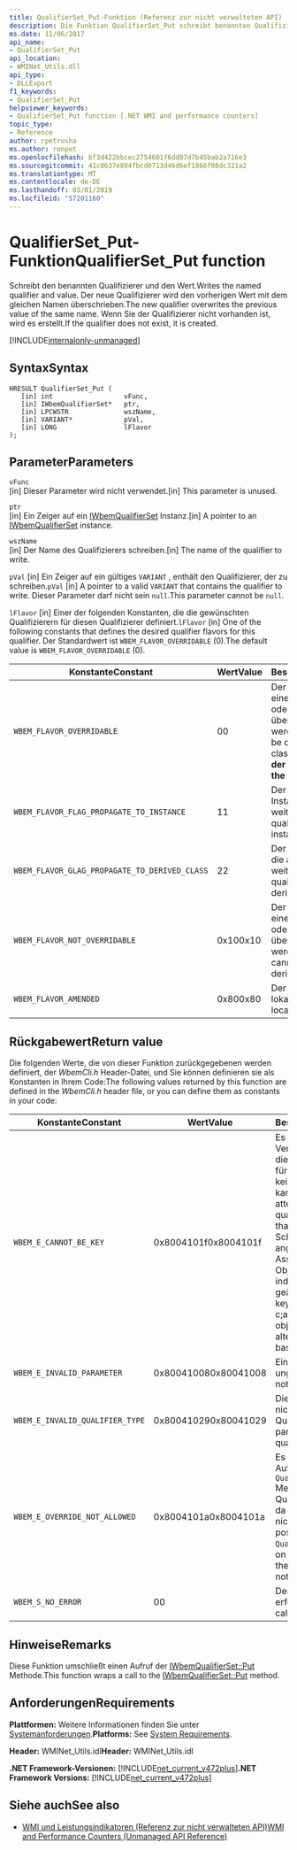 ```yaml
---
title: QualifierSet_Put-Funktion (Referenz zur nicht verwalteten API)
description: Die Funktion QualifierSet_Put schreibt benannten Qualifizierers und seinen Wert.
ms.date: 11/06/2017
api_name:
- QualifierSet_Put
api_location:
- WMINet_Utils.dll
api_type:
- DLLExport
f1_keywords:
- QualifierSet_Put
helpviewer_keywords:
- QualifierSet_Put function [.NET WMI and performance counters]
topic_type:
- Reference
author: rpetrusha
ms.author: ronpet
ms.openlocfilehash: bf3d422bbcec2754601f6dd07d7b45bab2a716e3
ms.sourcegitcommit: 41c0637e894fbcd0713d46d6ef1866f08dc321a2
ms.translationtype: MT
ms.contentlocale: de-DE
ms.lasthandoff: 03/01/2019
ms.locfileid: "57201160"
---
```

# <a name="qualifiersetput-function"></a><span data-ttu-id="0a5b1-103">QualifierSet_Put-Funktion</span><span class="sxs-lookup"><span data-stu-id="0a5b1-103">QualifierSet_Put function</span></span>
<span data-ttu-id="0a5b1-104">Schreibt den benannten Qualifizierer und den Wert.</span><span class="sxs-lookup"><span data-stu-id="0a5b1-104">Writes the named qualifier and value.</span></span> <span data-ttu-id="0a5b1-105">Der neue Qualifizierer wird den vorherigen Wert mit dem gleichen Namen überschrieben.</span><span class="sxs-lookup"><span data-stu-id="0a5b1-105">The new qualifier overwrites the previous value of the same name.</span></span> <span data-ttu-id="0a5b1-106">Wenn Sie der Qualifizierer nicht vorhanden ist, wird es erstellt.</span><span class="sxs-lookup"><span data-stu-id="0a5b1-106">If the qualifier does not exist, it is created.</span></span> 

[!INCLUDE[internalonly-unmanaged](../../../../includes/internalonly-unmanaged.md)]
  
## <a name="syntax"></a><span data-ttu-id="0a5b1-107">Syntax</span><span class="sxs-lookup"><span data-stu-id="0a5b1-107">Syntax</span></span>  
  
```  
HRESULT QualifierSet_Put (
   [in] int                  vFunc, 
   [in] IWbemQualifierSet*   ptr, 
   [in] LPCWSTR              wszName,
   [in] VARIANT*             pVal,
   [in] LONG                 lFlavor
); 
```  

## <a name="parameters"></a><span data-ttu-id="0a5b1-108">Parameter</span><span class="sxs-lookup"><span data-stu-id="0a5b1-108">Parameters</span></span>

`vFunc`   
<span data-ttu-id="0a5b1-109">[in] Dieser Parameter wird nicht verwendet.</span><span class="sxs-lookup"><span data-stu-id="0a5b1-109">[in] This parameter is unused.</span></span>

`ptr`   
<span data-ttu-id="0a5b1-110">[in] Ein Zeiger auf ein [IWbemQualifierSet](/windows/desktop/api/wbemcli/nn-wbemcli-iwbemqualifierset) Instanz.</span><span class="sxs-lookup"><span data-stu-id="0a5b1-110">[in] A pointer to an [IWbemQualifierSet](/windows/desktop/api/wbemcli/nn-wbemcli-iwbemqualifierset) instance.</span></span>

`wszName`   
<span data-ttu-id="0a5b1-111">[in] Der Name des Qualifizierers schreiben.</span><span class="sxs-lookup"><span data-stu-id="0a5b1-111">[in] The name of the qualifier to write.</span></span>

<span data-ttu-id="0a5b1-112">`pVal` [in] Ein Zeiger auf ein gültiges `VARIANT` , enthält den Qualifizierer, der zu schreiben.</span><span class="sxs-lookup"><span data-stu-id="0a5b1-112">`pVal` [in] A pointer to a valid `VARIANT` that contains the qualifier to write.</span></span> <span data-ttu-id="0a5b1-113">Dieser Parameter darf nicht sein `null`.</span><span class="sxs-lookup"><span data-stu-id="0a5b1-113">This parameter cannot be `null`.</span></span>

<span data-ttu-id="0a5b1-114">`lFlavor` [in] Einer der folgenden Konstanten, die die gewünschten Qualifizierern für diesen Qualifizierer definiert.</span><span class="sxs-lookup"><span data-stu-id="0a5b1-114">`lFlavor` [in] One of the following constants that defines the desired qualifier flavors for this qualifier.</span></span> <span data-ttu-id="0a5b1-115">Der Standardwert ist `WBEM_FLAVOR_OVERRIDABLE` (0).</span><span class="sxs-lookup"><span data-stu-id="0a5b1-115">The default value is `WBEM_FLAVOR_OVERRIDABLE` (0).</span></span>

|<span data-ttu-id="0a5b1-116">Konstante</span><span class="sxs-lookup"><span data-stu-id="0a5b1-116">Constant</span></span>  |<span data-ttu-id="0a5b1-117">Wert</span><span class="sxs-lookup"><span data-stu-id="0a5b1-117">Value</span></span>  |<span data-ttu-id="0a5b1-118">Beschreibung</span><span class="sxs-lookup"><span data-stu-id="0a5b1-118">Description</span></span>  |
|---------|---------|---------|
| `WBEM_FLAVOR_OVERRIDABLE` | <span data-ttu-id="0a5b1-119">0</span><span class="sxs-lookup"><span data-stu-id="0a5b1-119">0</span></span> | <span data-ttu-id="0a5b1-120">Der Qualifizierer kann in einer abgeleiteten Klasse oder Instanz überschrieben werden.</span><span class="sxs-lookup"><span data-stu-id="0a5b1-120">The qualifier can be overridden in a derived class or instance.</span></span> <span data-ttu-id="0a5b1-121">**Dies ist der Standardwert.**</span><span class="sxs-lookup"><span data-stu-id="0a5b1-121">**This is the default value.**</span></span> |
| `WBEM_FLAVOR_FLAG_PROPAGATE_TO_INSTANCE` | <span data-ttu-id="0a5b1-122">1</span><span class="sxs-lookup"><span data-stu-id="0a5b1-122">1</span></span> | <span data-ttu-id="0a5b1-123">Der Qualifizierer wird an Instanzen weitergegeben.</span><span class="sxs-lookup"><span data-stu-id="0a5b1-123">The qualifier is propagated to instances.</span></span> |
| `WBEM_FLAVOR_GLAG_PROPAGATE_TO_DERIVED_CLASS` | <span data-ttu-id="0a5b1-124">2</span><span class="sxs-lookup"><span data-stu-id="0a5b1-124">2</span></span> | <span data-ttu-id="0a5b1-125">Der Qualifizierer wird auf die abgeleitete Klassen weitergegeben.</span><span class="sxs-lookup"><span data-stu-id="0a5b1-125">The qualifier is propagated to derived classes.</span></span> |
| `WBEM_FLAVOR_NOT_OVERRIDABLE` | <span data-ttu-id="0a5b1-126">0x10</span><span class="sxs-lookup"><span data-stu-id="0a5b1-126">0x10</span></span> | <span data-ttu-id="0a5b1-127">Der Qualifizierer kann in einer abgeleiteten Klasse oder Instanz nicht überschrieben werden.</span><span class="sxs-lookup"><span data-stu-id="0a5b1-127">The qualifier cannot be overridden in a derived class or instance.</span></span> |
| `WBEM_FLAVOR_AMENDED` | <span data-ttu-id="0a5b1-128">0x80</span><span class="sxs-lookup"><span data-stu-id="0a5b1-128">0x80</span></span> | <span data-ttu-id="0a5b1-129">Der Qualifizierer wurde lokalisiert.</span><span class="sxs-lookup"><span data-stu-id="0a5b1-129">The qualifier is localized.</span></span> |

## <a name="return-value"></a><span data-ttu-id="0a5b1-130">Rückgabewert</span><span class="sxs-lookup"><span data-stu-id="0a5b1-130">Return value</span></span>

<span data-ttu-id="0a5b1-131">Die folgenden Werte, die von dieser Funktion zurückgegebenen werden definiert, der *WbemCli.h* Header-Datei, und Sie können definieren sie als Konstanten in Ihrem Code:</span><span class="sxs-lookup"><span data-stu-id="0a5b1-131">The following values returned by this function are defined in the *WbemCli.h* header file, or you can define them as constants in your code:</span></span>

|<span data-ttu-id="0a5b1-132">Konstante</span><span class="sxs-lookup"><span data-stu-id="0a5b1-132">Constant</span></span>  |<span data-ttu-id="0a5b1-133">Wert</span><span class="sxs-lookup"><span data-stu-id="0a5b1-133">Value</span></span>  |<span data-ttu-id="0a5b1-134">Beschreibung</span><span class="sxs-lookup"><span data-stu-id="0a5b1-134">Description</span></span>  |
|---------|---------|---------|
| `WBEM_E_CANNOT_BE_KEY` | <span data-ttu-id="0a5b1-135">0x8004101f</span><span class="sxs-lookup"><span data-stu-id="0a5b1-135">0x8004101f</span></span> | <span data-ttu-id="0a5b1-136">Es wurde ein unzulässiger Versuch unternommen, an die **Schlüssel** Qualifizierer für eine Eigenschaft, die kein Schlüssel sein kann.</span><span class="sxs-lookup"><span data-stu-id="0a5b1-136">There was an illegal attempt to specify the **Key** qualifier on a property that cannot be a key.</span></span> <span data-ttu-id="0a5b1-137">Die Schlüssel werden angegeben. der c-Om; Ass-Definition für ein Objekt und können nicht individuell pro Instanz geändert werden.</span><span class="sxs-lookup"><span data-stu-id="0a5b1-137">The keys are specified om tje c;ass definition for an object and cannot be altered on a per-instance basis.</span></span> |
| `WBEM_E_INVALID_PARAMETER` | <span data-ttu-id="0a5b1-138">0x80041008</span><span class="sxs-lookup"><span data-stu-id="0a5b1-138">0x80041008</span></span> | <span data-ttu-id="0a5b1-139">Ein Parameter ist ungültig.</span><span class="sxs-lookup"><span data-stu-id="0a5b1-139">A parameter is not valid.</span></span> |
| `WBEM_E_INVALID_QUALIFIER_TYPE` | <span data-ttu-id="0a5b1-140">0x80041029</span><span class="sxs-lookup"><span data-stu-id="0a5b1-140">0x80041029</span></span> | <span data-ttu-id="0a5b1-141">Die `pVal` Parameter ist nicht vom zulässiger Qualifizierertyp.</span><span class="sxs-lookup"><span data-stu-id="0a5b1-141">The `pVal` parameter is not of a legal qualifier type.</span></span> |
| `WBEM_E_OVERRIDE_NOT_ALLOWED` | <span data-ttu-id="0a5b1-142">0x8004101a</span><span class="sxs-lookup"><span data-stu-id="0a5b1-142">0x8004101a</span></span> | <span data-ttu-id="0a5b1-143">Es ist nicht möglich, zum Aufrufen der `QualifierSet_Put` Methode für den Qualifizierer überschreibt, da das besitzende Objekt nicht zulässig ist.</span><span class="sxs-lookup"><span data-stu-id="0a5b1-143">It is not possible to call the `QualifierSet_Put` method on the qualifier because the owning object does not permit overrides.</span></span> |
| `WBEM_S_NO_ERROR` | <span data-ttu-id="0a5b1-144">0</span><span class="sxs-lookup"><span data-stu-id="0a5b1-144">0</span></span> | <span data-ttu-id="0a5b1-145">Der Funktionsaufruf war erfolgreich.</span><span class="sxs-lookup"><span data-stu-id="0a5b1-145">The function call was successful.</span></span>  |
  
## <a name="remarks"></a><span data-ttu-id="0a5b1-146">Hinweise</span><span class="sxs-lookup"><span data-stu-id="0a5b1-146">Remarks</span></span>

<span data-ttu-id="0a5b1-147">Diese Funktion umschließt einen Aufruf der [IWbemQualifierSet::Put](/windows/desktop/api/wbemcli/nf-wbemcli-iwbemqualifierset-put) Methode.</span><span class="sxs-lookup"><span data-stu-id="0a5b1-147">This function wraps a call to the [IWbemQualifierSet::Put](/windows/desktop/api/wbemcli/nf-wbemcli-iwbemqualifierset-put) method.</span></span>

## <a name="requirements"></a><span data-ttu-id="0a5b1-148">Anforderungen</span><span class="sxs-lookup"><span data-stu-id="0a5b1-148">Requirements</span></span>  
 <span data-ttu-id="0a5b1-149">**Plattformen:** Weitere Informationen finden Sie unter [Systemanforderungen](../../../../docs/framework/get-started/system-requirements.md).</span><span class="sxs-lookup"><span data-stu-id="0a5b1-149">**Platforms:** See [System Requirements](../../../../docs/framework/get-started/system-requirements.md).</span></span>  
  
 <span data-ttu-id="0a5b1-150">**Header:** WMINet_Utils.idl</span><span class="sxs-lookup"><span data-stu-id="0a5b1-150">**Header:** WMINet_Utils.idl</span></span>  
  
 <span data-ttu-id="0a5b1-151">**.NET Framework-Versionen:** [!INCLUDE[net_current_v472plus](../../../../includes/net-current-v472plus.md)]</span><span class="sxs-lookup"><span data-stu-id="0a5b1-151">**.NET Framework Versions:** [!INCLUDE[net_current_v472plus](../../../../includes/net-current-v472plus.md)]</span></span>  
  
## <a name="see-also"></a><span data-ttu-id="0a5b1-152">Siehe auch</span><span class="sxs-lookup"><span data-stu-id="0a5b1-152">See also</span></span>
- [<span data-ttu-id="0a5b1-153">WMI und Leistungsindikatoren (Referenz zur nicht verwalteten API)</span><span class="sxs-lookup"><span data-stu-id="0a5b1-153">WMI and Performance Counters (Unmanaged API Reference)</span></span>](index.md)
